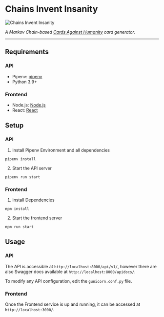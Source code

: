 # Chains Invent Insanity

![Chains Invent Insanity](https://chains-invent-insanity-assets.sfo3.digitaloceanspaces.com/images/Logo%20Black.png)

*A Markov Chain-based [Cards Against Humanity](https://cardsagainsthumanity.com) card generator.*

- - -

## Requirements

### API

* Pipenv: [pipenv](https://pipenv.pypa.io/)
* Python 3.9+

### Frontend

* Node.js: [Node.js](https://nodejs.org/)
* React: [React](https://reactjs.org/)

## Setup

### API

1. Install Pipenv Environment and all dependencies

`pipenv install`

2. Start the API server

`pipenv run start`

### Frontend

1. Install Dependencies

`npm install`

2. Start the frontend server

`npm run start`

## Usage

### API

The API is accessible at `http://localhost:8000/api/v1/`, however there are also Swagger docs available at `http://localhost:8000/apidocs/`.

To modify any API configuration, edit the `gunicorn.conf.py` file.

### Frontend
Once the Frontend service is up and running, it can be accessed at `http://localhost:3000/`.
